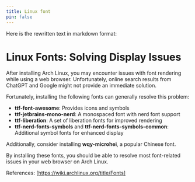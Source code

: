 ```yaml
---
title: Linux font
pin: false
---
```

Here is the rewritten text in markdown format:

**Linux Fonts: Solving Display Issues**
=====================================

After installing Arch Linux, you may encounter issues with font rendering while using a web browser. Unfortunately, online search results from ChatGPT and Google might not provide an immediate solution.

Fortunately, installing the following fonts can generally resolve this problem:

* **ttf-font-awesome**: Provides icons and symbols
* **ttf-jetbrains-mono-nerd**: A monospaced font with nerd font support
* **ttf-liberation**: A set of liberation fonts for improved rendering
* **ttf-nerd-fonts-symbols** and **ttf-nerd-fonts-symbols-common**: Additional symbol fonts for enhanced display

Additionally, consider installing **wqy-microhei**, a popular Chinese font.

By installing these fonts, you should be able to resolve most font-related issues in your web browser on Arch Linux.

References:
[https://wiki.archlinux.org/title/Fonts]

